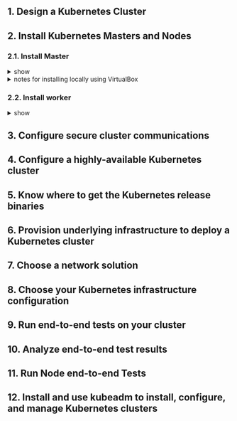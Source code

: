 ## 1. Design a Kubernetes Cluster
## 2. Install Kubernetes Masters and Nodes
### 2.1. Install Master
<details><summary>show</summary>
<p>
  
Follow [instructions using native packages management](https://kubernetes.io/docs/tasks/tools/install-kubectl/#install-using-native-package-management). In more details:

Enter root and update, upgrade the system.
```bash
sudo -i
apt-get update && apt-get upgrade -y
```
Follow instructions to [install docker](https://kubernetes.io/docs/setup/production-environment/container-runtimes/#docker). 
```bash
apt-get install -y docker.io

cat > /etc/docker/daemon.json <<EOF
{
  "exec-opts": ["native.cgroupdriver=systemd"],
  "log-driver": "json-file",
  "log-opts": {
    "max-size": "100m"
  },
  "storage-driver": "overlay2"
}
EOF

mkdir -p /etc/systemd/system/docker.service.d

# Restart docker.
systemctl daemon-reload
systemctl restart docker
```
Add new repo for kubernetes.
```bash
vim /etc/apt/sources.list.d/kubernetes.list
```
```vim
deb http://apt.kubernetes.io/ kubernetes-xenial main
```
Add a GPG key for the package, and update with new repo.
```bash
curl -s https://packages.cloud.google.com/apt/doc/apt-key.gpg | sudo apt-key add -
apt-get update
```
Install kubeadm, kubelet, and kubectl.
```bash
apt-get install -y kubeadm=1.14.1-00 kubelet=1.14.1-00 kubectl=1.14.1-00
```
Install Container Networking Interface (CNI). Follows intrustions to use [Calico for Network Policy](https://docs.projectcalico.org/v3.8/getting-started/kubernetes/). Download calico.yaml file. Looking for the CALICO_IPv4POOL_CIDR. Note that the default is 192.168.0.0/16. If you are using a different pod CIDR, change it accordingly in the calico.yaml file.
```bash
wget https://docs.projectcalico.org/v3.8/manifests/calico.yaml
cat calico.yaml | grep -a2 CIDR
```
Need to [turn off all swap devices](https://serverfault.com/questions/684771/best-way-to-disable-swap-in-linux) before initalizing the master. Initialize the master using the following command. 
```bash
kubeadm init --kubernetes-version=1.14.1 --pod-network-cidr=192.168.0.0/16 | tee kubeadm-init.out
```
Save the kubeadm join output to use when adding workers to the cluster.
```bash
kubeadm join 10.0.2.15:6443 --token m3jpro.pvufj1envk6mx3g5 \
    --discovery-token-ca-cert-hash sha256:822885260222721f04296d96d490ddf9de568cd3507b735a1c21a5185755042e
```
Exit root and following instructions for the regular user.
```bash
exit
mkdir -p $HOME/.kube
sudo cp -i /etc/kubernetes/admin.conf $HOME/.kube/config
sudo chown $(id -u):$(id -g) $HOME/.kube/config
```
Copy calico.yaml file from root to regular user space, and apply the calico file with kubectl.
```bash
sudo cp /root/calico.yaml .
kubectl apply -f calico.yaml
```
Apply [kubectl autocompletion ](https://kubernetes.io/docs/reference/kubectl/cheatsheet/#kubectl-autocomplete).
```bash
source <(kubectl completion bash) # setup autocomplete in bash into the current shell, bash-completion package should be installed first.
echo "source <(kubectl completion bash)" >> ~/.bashrc # add autocomplete permanently to your bash shell.
```

</p>
</details>

<details><summary>notes for installing locally using VirtualBox</summary>
<p>
  
Follow some instructions [here](https://github.com/kubernetes/kubernetes/issues/58876). The problem is the ip used in kubeadm join instruction. Kubeadm has generated the ip of NAT interface and the correct ip is the ip of master host.

In general, get the IP Addresses of the Nodes. For example:
- Master - 20.0.0.11/24
- Worker1 - 20.0.0.21/24

Run the below command on master:
```bash
kubeadm init --apiserver-advertise-address=20.0.0.11 --kubernetes-version=1.14.1 --pod-network-cidr=192.168.0.0/16 | tee kubeadm-init.out
```
The output should be something like:
```bash
kubeadm join 20.0.0.11:6443 --token 5pfs0f.70axkqvb6jzte28i \
    --discovery-token-ca-cert-hash sha256:f0a201b4355a3ed345f055afa1f0a70ade9ee8048bab6641fbbb779c3653bc9b
```
**Another problem of using VirtualBox:**

[Fix 1](https://github.com/kubernetes/kubeadm/issues/203#issuecomment-478206793) OR [Fix 2](https://medium.com/@joatmon08/playing-with-kubeadm-in-vagrant-machines-part-2-bac431095706).

Add "--node-ip" to '/var/lib/kubelet/kubeadm-flags.env':
```bash
cat /var/lib/kubelet/kubeadm-flags.env
KUBELET_KUBEADM_ARGS=--cgroup-driver=systemd --network-plugin=cni --pod-infra-container-image=k8s.gcr.io/pause:3.1 --node-ip=20.0.0.21
```
Restart Kubelet:
```bash
systemctl daemon-reload && systemctl restart kubelet
```
</p>
</details>

### 2.2. Install worker
<details><summary>show</summary>
<p>
  
Install docker similarly as above in Master.

Similar to master installation with less commands.
```bash
sudo -i
apt-get update && sudo apt-get install -y apt-transport-https
curl -s https://packages.cloud.google.com/apt/doc/apt-key.gpg | sudo apt-key add -
echo "deb https://apt.kubernetes.io/ kubernetes-xenial main" | sudo tee -a /etc/apt/sources.list.d/kubernetes.list
apt-get update
apt-get install -y kubeadm=1.14.1-00 kubelet=1.14.1-00 kubectl=1.14.1-00
```
Need to [turn off all swap devices](https://serverfault.com/questions/684771/best-way-to-disable-swap-in-linux) before joining the cluster using the output of kubeadm init above.
```bash
kubeadm join 10.0.2.15:6443 --token m3jpro.pvufj1envk6mx3g5 \
    --discovery-token-ca-cert-hash sha256:822885260222721f04296d96d490ddf9de568cd3507b735a1c21a5185755042e
```

</p>
</details>

## 3. Configure secure cluster communications
## 4. Configure a highly-available Kubernetes cluster
## 5. Know where to get the Kubernetes release binaries
## 6. Provision underlying infrastructure to deploy a Kubernetes cluster
## 7. Choose a network solution
## 8. Choose your Kubernetes infrastructure configuration
## 9. Run end-to-end tests on your cluster
## 10. Analyze end-to-end test results
## 11. Run Node end-to-end Tests
## 12. Install and use kubeadm to install, configure, and manage Kubernetes clusters
